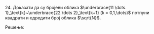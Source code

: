 $24.$ Доказати да су бројеви облика $\underbrace{11 \dots 1}_\text{k}~\underbrace{22 \dots 2}_\text{k+1} (k = 0,1,\dots)$ потпуни квадрати и одредити број облика $\sqrt{N}$. 


Решење:


